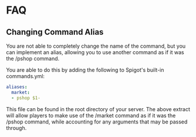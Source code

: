 # FAQ

## Changing Command Alias
You are not able to completely change the name of the command, but you can implement an alias, allowing you to use another command as if it was the /pshop command.

You are able to do this by adding the following to Spigot's built-in commands.yml:
```yaml
aliases:
  market:
  - pshop $1-
```

This file can be found in the root directory of your server. The above extract will allow players to make use of the /market command as if it was the /pshop command, while accounting for any arguments that may be passed through. 